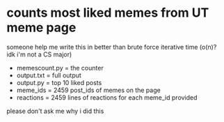 # counts most liked memes from UT meme page

someone help me write this in better than brute force iterative time (o(n)? idk i'm not a CS major)

* memescount.py = the counter
* output.txt = full output
* output.py = top 10 liked posts
* meme_ids = 2459 post_ids of memes on the page
* reactions = 2459 lines of reactions for each meme_id provided

please don't ask me why i did this
